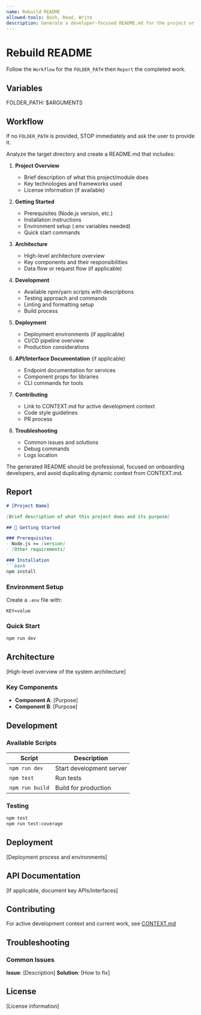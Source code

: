 ```yaml
---
name: Rebuild README
allowed-tools: Bash, Read, Write
description: Generate a developer-focused README.md for the project or module
---
```


# Rebuild README

Follow the `Workflow` for the `FOLDER_PATH` then `Report` the completed work.

## Variables

FOLDER_PATH: $ARGUMENTS

## Workflow

If no `FOLDER_PATH` is provided, STOP immediately and ask the user to provide it.

Analyze the target directory and create a README.md that includes:

1. **Project Overview**
   - Brief description of what this project/module does
   - Key technologies and frameworks used
   - License information (if available)

2. **Getting Started**
   - Prerequisites (Node.js version, etc.)
   - Installation instructions
   - Environment setup (.env variables needed)
   - Quick start commands

3. **Architecture**
   - High-level architecture overview
   - Key components and their responsibilities
   - Data flow or request flow (if applicable)

4. **Development**
   - Available npm/yarn scripts with descriptions
   - Testing approach and commands
   - Linting and formatting setup
   - Build process

5. **Deployment**
   - Deployment environments (if applicable)
   - CI/CD pipeline overview
   - Production considerations

6. **API/Interface Documentation** (if applicable)
   - Endpoint documentation for services
   - Component props for libraries
   - CLI commands for tools

7. **Contributing**
   - Link to CONTEXT.md for active development context
   - Code style guidelines
   - PR process

8. **Troubleshooting**
   - Common issues and solutions
   - Debug commands
   - Logs location

The generated README should be professional, focused on onboarding developers, and avoid duplicating dynamic context from CONTEXT.md.

## Report

```markdown
# [Project Name]

[Brief description of what this project does and its purpose]

## 🚀 Getting Started

### Prerequisites
- Node.js >= [version]
- [Other requirements]

### Installation
```bash
npm install
```

### Environment Setup
Create a `.env` file with:
```
KEY=value
```

### Quick Start
```bash
npm run dev
```

## Architecture

[High-level overview of the system architecture]

### Key Components
- **Component A**: [Purpose]
- **Component B**: [Purpose]

## Development

### Available Scripts
| Script | Description |
|--------|-------------|
| `npm run dev` | Start development server |
| `npm test` | Run tests |
| `npm run build` | Build for production |

### Testing
```bash
npm test
npm run test:coverage
```

## Deployment

[Deployment process and environments]

## API Documentation

[If applicable, document key APIs/interfaces]

## Contributing

For active development context and current work, see [CONTEXT.md](./CONTEXT.md)

## Troubleshooting

### Common Issues

**Issue**: [Description]
**Solution**: [How to fix]

## License

[License information]
```